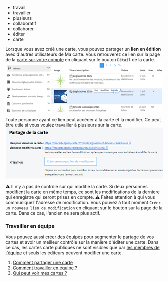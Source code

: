 - travail
- travailler
- plusieurs
- collaboratif
- collaborer
- éditer
- carte

Lorsque vous avez créé une carte, vous pouvez partager un **lien en édition** avec d'autres utilisateurs de Ma carte.
Vous retrouverez ce lien sur la page de la [carte sur votre compte](https://macarte.ign.fr/mon-compte/#cartes) en cliquant sur le bouton `Détail` de la carte.
![](../../docs/img/share.png)

Toute personne ayant ce lien peut accéder à la carte et la modifier. Ce peut être utile si vous voulez travailler à plusieurs sur la carte.
![](../../docs/img/partage.png)

⚠️ Il n'y a pas de contrôle sur qui modifie la carte. Si deux personnes modifient la carte en même temps, ce sont les modifications de la dernière qui enregistre qui seront prises en compte.
⚠️ Faites attention à qui vous communiquez l'adresse de modification.
Vous pouvez à tout moment `Créer un nouveau lien de modification` en cliquant sur le bouton sur la page de la carte. Dans ce cas, l'ancien ne sera plus actif.

### Travailler en équipe

Vous pouvez aussi [créer des équipes](#../equipe/Comment_travailler_en_équipe.md) pour segmenter le partage de vos cartes et avoir un meilleur contrôle sur la manière d'éditer une carte.
Dans ce cas, les cartes carte publiques ne sont visibles que par [les membres de l'équipe](#./Quels_sont_les_roles_au_sein_d'une_équipe.md) et seuls les éditeurs peuvent modifier une carte.

1. [Comment partager une carte](../macarte/Comment_partager_une_carte.md)
1. [Comment travailler en équipe ?](../equipe/Comment_travailler_en_équipe.md)
1. [Qui peut voir mes cartes ?](../equipe/Qui_peut_voir_mes_cartes.md)